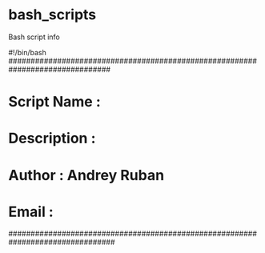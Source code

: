 # bash_scripts

Bash script info

#!/bin/bash 
###############################################################################
# Script Name    :                        
# Description    :                                                                      
# Author         : Andrey Ruban       
# Email          :  
################################################################################
